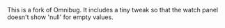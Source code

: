 This is a fork of Omnibug. It includes a tiny tweak so that the watch panel doesn't show 'null' for empty values.
